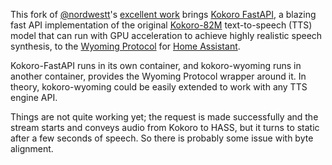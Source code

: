This fork of [@nordwestt](https://github.com/nordwestt)'s [excellent work](https://github.com/nordwestt/kokoro-wyoming) 
brings [Kokoro FastAPI](https://github.com/remsky/Kokoro-FastAPI), a blazing fast API implementation of the original 
[Kokoro-82M](https://huggingface.co/hexgrad/Kokoro-82M) text-to-speech (TTS) model that can run with GPU acceleration 
to achieve highly realistic speech synthesis, to the [Wyoming Protocol](https://github.com/rhasspy/wyoming) for 
[Home Assistant](https://home-assistant.io).

Kokoro-FastAPI runs in its own container, and kokoro-wyoming runs in another container,  provides the Wyoming Protocol 
wrapper around it. In theory, kokoro-wyoming could be easily extended to work with any TTS engine API.

Things are not quite working yet; the request is made successfully and the stream starts and conveys audio from Kokoro 
to HASS, but it turns to static after a few seconds of speech. So there is probably some issue with byte alignment.
